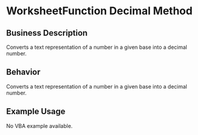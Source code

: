 # WorksheetFunction Decimal Method

## Business Description
Converts a text representation of a number in a given base into a decimal number.

## Behavior
Converts a text representation of a number in a given base into a decimal number.

## Example Usage
No VBA example available.